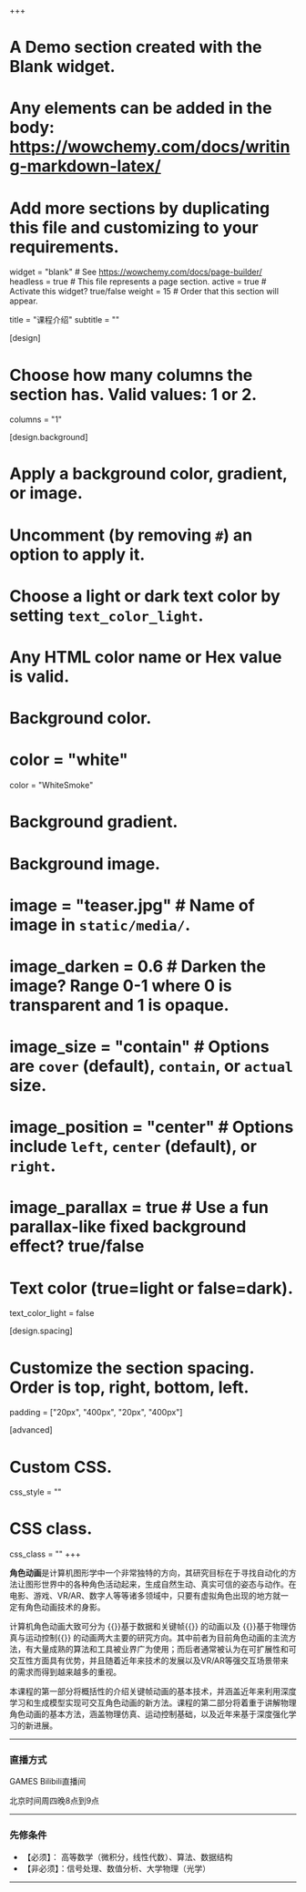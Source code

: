 +++
# A Demo section created with the Blank widget.
# Any elements can be added in the body: https://wowchemy.com/docs/writing-markdown-latex/
# Add more sections by duplicating this file and customizing to your requirements.

widget = "blank"  # See https://wowchemy.com/docs/page-builder/
headless = true  # This file represents a page section.
active = true  # Activate this widget? true/false
weight = 15  # Order that this section will appear.

title = "课程介绍"
subtitle = ""

[design]
  # Choose how many columns the section has. Valid values: 1 or 2.
  columns = "1"

[design.background]
  # Apply a background color, gradient, or image.
  #   Uncomment (by removing `#`) an option to apply it.
  #   Choose a light or dark text color by setting `text_color_light`.
  #   Any HTML color name or Hex value is valid.

  # Background color.
 # color = "white"
  color = "WhiteSmoke"
  # Background gradient.
  
  
  # Background image.
  # image = "teaser.jpg"  # Name of image in `static/media/`.
  # image_darken = 0.6  # Darken the image? Range 0-1 where 0 is transparent and 1 is opaque.
  # image_size = "contain"  #  Options are `cover` (default), `contain`, or `actual` size.
  # image_position = "center"  # Options include `left`, `center` (default), or `right`.
  # image_parallax = true  # Use a fun parallax-like fixed background effect? true/false
  
  # Text color (true=light or false=dark).
  text_color_light = false

[design.spacing]
  # Customize the section spacing. Order is top, right, bottom, left.
  padding = ["20px", "400px", "20px", "400px"]

[advanced]
 # Custom CSS. 
 css_style = ""
 
 # CSS class.
 css_class = ""
+++

**角色动画**是计算机图形学中一个非常独特的方向，其研究目标在于寻找自动化的方法让图形世界中的各种角色活动起来，生成自然生动、真实可信的姿态与动作。在电影、游戏、VR/AR、数字人等等诸多领域中，只要有虚拟角色出现的地方就一定有角色动画技术的身影。

计算机角色动画大致可分为
{{<hl>}}基于数据和关键帧{{</hl>}}
的动画以及 
{{<hl>}}基于物理仿真与运动控制{{</hl>}} 
的动画两大主要的研究方向。其中前者为目前角色动画的主流方法，有大量成熟的算法和工具被业界广为使用；而后者通常被认为在可扩展性和可交互性方面具有优势，并且随着近年来技术的发展以及VR/AR等强交互场景带来的需求而得到越来越多的重视。

本课程的第一部分将概括性的介绍关键帧动画的基本技术，并涵盖近年来利用深度学习和生成模型实现可交互角色动画的新方法。课程的第二部分将着重于讲解物理角色动画的基本方法，涵盖物理仿真、运动控制基础，以及近年来基于深度强化学习的新进展。

***
### 直播方式
GAMES Bilibili直播间

北京时间周四晚8点到9点

***

### 先修条件
- 【必须】： 高等数学（微积分，线性代数）、算法、数据结构
- 【非必须】：信号处理、数值分析、大学物理（光学）

***
